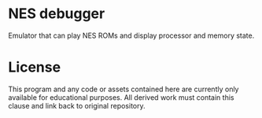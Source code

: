 # NES debugger
Emulator that can play NES ROMs and display processor and memory state.




# License
This program and any code or assets contained here are currently only available
for educational purposes.
All derived work must contain this clause and link back to original repository.

